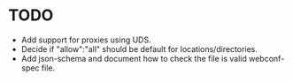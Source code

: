 # TODO

- Add support for proxies using UDS.
- Decide if "allow":"all" should be default for locations/directories.
- Add json-schema and document how to check the file is valid webconf-spec file.
